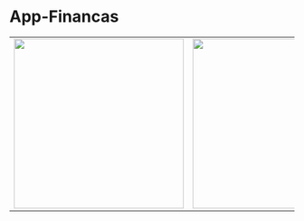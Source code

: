 # App-Financas


<table>
 <tr>
    <td><img width="300" src="./img/Readme1.png" ></td>
    <td><img width="300" src="./img/Readme2.png" ></td>
  </tr>
</table>



